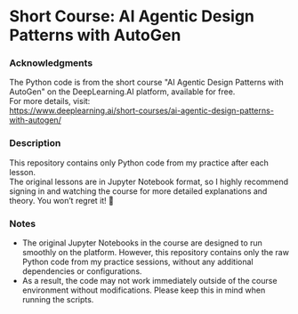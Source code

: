 # Short Course: AI Agentic Design Patterns with AutoGen

### Acknowledgments
The Python code is from the short course "AI Agentic Design Patterns with AutoGen"  on the DeepLearning.AI platform, available for free.  
For more details, visit:  
<https://www.deeplearning.ai/short-courses/ai-agentic-design-patterns-with-autogen/>

### Description
This repository contains only Python code from my practice after each lesson.  
The original lessons are in Jupyter Notebook format, so I highly recommend signing in and watching the course for more detailed explanations and theory. You won’t regret it! 🙂

### Notes
- The original Jupyter Notebooks in the course are designed to run smoothly on the platform. However, this repository contains only the raw Python code from my practice sessions, without any additional dependencies or configurations.
- As a result, the code may not work immediately outside of the course environment without modifications. Please keep this in mind when running the scripts.
